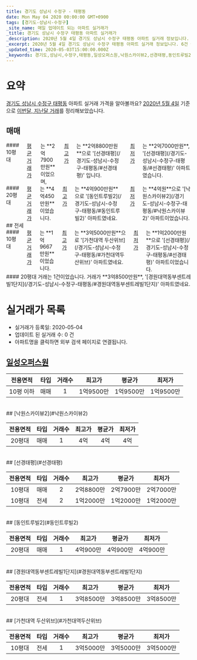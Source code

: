 ```yaml
---
title: 경기도 성남시 수정구 - 태평동
date: Mon May 04 2020 00:00:00 GMT+0900
tags: [경기도-성남시-수정구]
_site_name: 매일 업데이트 되는 아파트 실거래가
_title: 경기도 성남시 수정구 태평동 아파트 실거래가
_description: 2020년 5월 4일 경기도 성남시 수정구 태평동 아파트 실거래 정보입니다. 6건 아파트 정보가 있습니다.
_excerpt: 2020년 5월 4일 경기도 성남시 수정구 태평동 아파트 실거래 정보입니다. 6건 아파트 정보가 있습니다.
_updated_time: 2020-05-03T15:00:00.000Z
_keywords: 경기도,성남시,수정구,태평동,일성오퍼스원,낙원스카이뷰2,선경태평,동인트루빌2,경원대역동부센트레빌1단지,가천대역 두산위브
---
```





# 요약
<ins>경기도 성남시 수정구 태평동</ins> 아파트 실거래 가격을 알아볼까요? <ins>2020년 5월 4일</ins> 기준으로 <ins>이번달, 지난달 거래</ins>를 정리해보았습니다.

## 매매
<div class="container">
<div class="six columns" markdown="1">
#### 10평대
<ins>평균 거래가</ins>는 **2억7900만원**이었으며, <ins>최고가</ins>는 **2억8800만원**으로 '[선경태평](/경기도-성남시-수정구-태평동/#선경태평)' 입니다. <ins>최저가</ins>는 **2억7000만원**, '[선경태평](/경기도-성남시-수정구-태평동/#선경태평)' 아파트였습니다.
</div>
<div class="six columns" markdown="1">
#### 20평대
<ins>평균 거래가</ins>는 **4억450만원**이었습니다. <ins>최고가</ins>는 **4억900만원**으로 '[동인트루빌2](/경기도-성남시-수정구-태평동/#동인트루빌2)' 아파트였네요. <ins>최저가</ins>는 **4억원**으로 '[낙원스카이뷰2](/경기도-성남시-수정구-태평동/#낙원스카이뷰2)' 아파트이었습니다.
</div>
</div>
## 전세
<div class="container">
<div class="six columns" markdown="1">
#### 10평대
<ins>평균 거래가</ins>는 **1억9667만원**이었습니다. <ins>최고가</ins>는 **3억5000만원**으로 '[가천대역 두산위브](/경기도-성남시-수정구-태평동/#가천대역두산위브)' 아파트였네요. <ins>최저가</ins>는 **1억2000만원**으로 '[선경태평](/경기도-성남시-수정구-태평동/#선경태평)' 아파트이었습니다.
</div>
<div class="six columns" markdown="1">
#### 20평대
거래는 1건이었습니다. 거래가 **3억8500만원**, '[경원대역동부센트레빌1단지](/경기도-성남시-수정구-태평동/#경원대역동부센트레빌1단지)' 아파트였네요.
</div>
</div>



# 실거래가 목록
- 실거래가 등록일: 2020-05-04
- 업데이트 된 실거래 수: 0 건
- 아파트명을 클릭하면 외부 검색 페이지로 연결됩니다.

## [일성오퍼스원](#일성오퍼스원)

|전용면적|타입|거래수|최고가|평균가|최저가|
|:---:|:---:|:---:|:---:|:---:|:---:|
|10평 이하|<span class="deal-type-1">매매</span>|1|1억9500만|1억9500만|1억9500만|

<br/>
## [낙원스카이뷰2](#낙원스카이뷰2)

|전용면적|타입|거래수|최고가|평균가|최저가|
|:---:|:---:|:---:|:---:|:---:|:---:|
|20평대|<span class="deal-type-1">매매</span>|1|4억|4억|4억|

<br/>
## [선경태평](#선경태평)

|전용면적|타입|거래수|최고가|평균가|최저가|
|:---:|:---:|:---:|:---:|:---:|:---:|
|10평대|<span class="deal-type-1">매매</span>|2|2억8800만|2억7900만|2억7000만|
|10평대|<span class="deal-type-2">전세</span>|2|1억2000만|1억2000만|1억2000만|

<br/>
## [동인트루빌2](#동인트루빌2)

|전용면적|타입|거래수|최고가|평균가|최저가|
|:---:|:---:|:---:|:---:|:---:|:---:|
|20평대|<span class="deal-type-1">매매</span>|1|4억900만|4억900만|4억900만|

<br/>
## [경원대역동부센트레빌1단지](#경원대역동부센트레빌1단지)

|전용면적|타입|거래수|최고가|평균가|최저가|
|:---:|:---:|:---:|:---:|:---:|:---:|
|20평대|<span class="deal-type-2">전세</span>|1|3억8500만|3억8500만|3억8500만|

<br/>
## [가천대역 두산위브](#가천대역두산위브)

|전용면적|타입|거래수|최고가|평균가|최저가|
|:---:|:---:|:---:|:---:|:---:|:---:|
|10평대|<span class="deal-type-2">전세</span>|1|3억5000만|3억5000만|3억5000만|

<br/>



